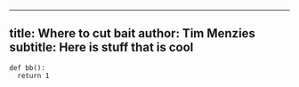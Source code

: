  
---
title: Where to cut bait
author: Tim Menzies
subtitle: Here is stuff that is cool
---

````{.python}
def bb():
  return 1
````
